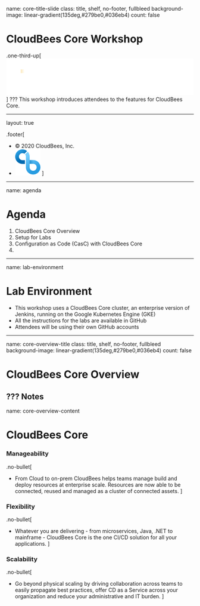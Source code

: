 name: core-title-slide
class: title, shelf, no-footer, fullbleed
background-image: linear-gradient(135deg,#279be0,#036eb4)
count: false


# CloudBees Core Workshop
.one-third-up[![:scale 40%](../img/CloudBees-Logo-White+Tag.png)]
???
This workshop introduces attendees to the features for CloudBees Core.

---
layout: true

.footer[
- © 2020 CloudBees, Inc.
- ![:scale 100%](../img/CloudBees-Submark-Full-Color.svg)
]
---
name: agenda
# Agenda

1. CloudBees Core Overview
2. Setup for Labs
3. Configuration as Code (CasC) with CloudBees Core
4. 

---
name: lab-environment
# Lab Environment
* This workshop uses a CloudBees Core cluster, an enterprise version of Jenkins, running on the Google Kubernetes Engine (GKE)
* All the instructions for the labs are available in GitHub
* Attendees will be using their own GitHub accounts 

---
name: core-overview-title
class: title, shelf, no-footer, fullbleed
background-image: linear-gradient(135deg,#279be0,#036eb4)
count: false

# CloudBees Core Overview

???
Notes
---
name: core-overview-content
# CloudBees Core

### Manageability
.no-bullet[
* From Cloud to on-prem CloudBees helps teams manage build and deploy resources at enterprise scale.  Resources are now able to be connected, reused  and managed as a cluster of connected assets.
]

### Flexibility
.no-bullet[
* Whatever you are delivering - from microservices, Java, .NET to mainframe -  CloudBees Core is the one CI/CD solution for all your applications.
]

### Scalability
.no-bullet[
* Go beyond physical scaling by driving collaboration across teams to easily propagate best practices, offer CD as a Service across your organization and reduce your administrative and IT burden.
]
